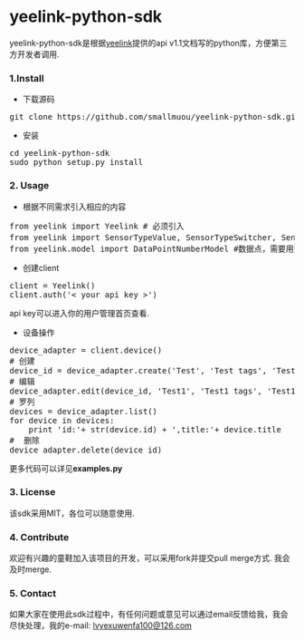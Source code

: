 # yeelink-python-sdk

yeelink-python-sdk是根据[yeelink](http://www.yeelink.net/)提供的api v1.1文档写的python库，方便第三方开发者调用.

### 1.Install
* 下载源码
<pre>
git clone https://github.com/smallmuou/yeelink-python-sdk.git
</pre>

* 安装
<pre>
cd yeelink-python-sdk
sudo python setup.py install
</pre>

### 2. Usage
* 根据不同需求引入相应的内容
<pre>
from yeelink import Yeelink # 必须引入
from yeelink import SensorTypeValue, SensorTypeSwitcher, SensorTypePhoto, SensorTypeGEN, SensorTypeGPS # 传感器类型，当要创建传感器需要引入
from yeelink.model import DataPointNumberModel #数据点，需要用到数据点则需要引入
</pre>

* 创建client
<pre>
client = Yeelink()
client.auth('< your api key >')
</pre>
api key可以进入你的用户管理首页查看.

* 设备操作
<pre>
device_adapter = client.device()
# 创建
device_id = device_adapter.create('Test', 'Test tags', 'Test about', 'fujian', 100.0, 200.0)
# 编辑
device_adapter.edit(device_id, 'Test1', 'Test1 tags', 'Test1 about', 'fujian', 100.0, 100.0)
# 罗列
devices = device_adapter.list()
for device in devices:
    print 'id:'+ str(device.id) + ',title:'+ device.title
#  删除
device_adapter.delete(device_id)
</pre>

更多代码可以详见**examples.py**

### 3. License
该sdk采用MIT，各位可以随意使用.

### 4. Contribute
欢迎有兴趣的童鞋加入该项目的开发，可以采用fork并提交pull merge方式. 我会及时merge.

### 5. Contact
如果大家在使用此sdk过程中，有任何问题或意见可以通过email反馈给我，我会尽快处理，我的e-mail: lvyexuwenfa100@126.com


